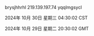 brysjhhrhl 219.139.197.74 yqqlmgsycl

2024年 10月 30日 星期三 04:30:02 CST

2024年 10月 29日 星期二 20:30:02 GMT
